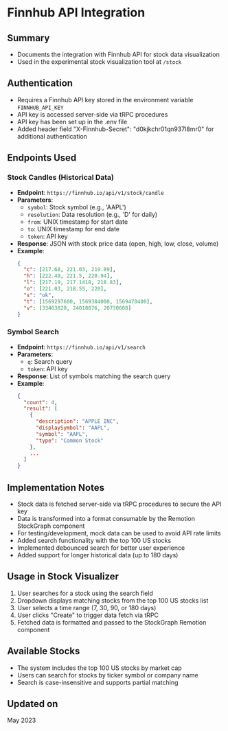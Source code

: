 # Finnhub API Integration

## Summary
- Documents the integration with Finnhub API for stock data visualization
- Used in the experimental stock visualization tool at `/stock`

## Authentication
- Requires a Finnhub API key stored in the environment variable `FINNHUB_API_KEY`
- API key is accessed server-side via tRPC procedures
- API key has been set up in the .env file
- Added header field "X-Finnhub-Secret": "d0kjkchr01qn937l8mr0" for additional authentication

## Endpoints Used

### Stock Candles (Historical Data)
- **Endpoint**: `https://finnhub.io/api/v1/stock/candle`
- **Parameters**:
  - `symbol`: Stock symbol (e.g., 'AAPL')
  - `resolution`: Data resolution (e.g., 'D' for daily)
  - `from`: UNIX timestamp for start date
  - `to`: UNIX timestamp for end date
  - `token`: API key
- **Response**: JSON with stock price data (open, high, low, close, volume)
- **Example**: 
  ```json
  {
    "c": [217.68, 221.03, 219.89],
    "h": [222.49, 221.5, 220.94],
    "l": [217.19, 217.1418, 218.83],
    "o": [221.03, 218.55, 220],
    "s": "ok",
    "t": [1569297600, 1569384000, 1569470400],
    "v": [33463820, 24018876, 20730608]
  }
  ```
  
### Symbol Search
- **Endpoint**: `https://finnhub.io/api/v1/search`
- **Parameters**:
  - `q`: Search query
  - `token`: API key
- **Response**: List of symbols matching the search query
- **Example**:
  ```json
  {
    "count": 4,
    "result": [
      {
        "description": "APPLE INC",
        "displaySymbol": "AAPL",
        "symbol": "AAPL",
        "type": "Common Stock"
      },
      ...
    ]
  }
  ```

## Implementation Notes
- Stock data is fetched server-side via tRPC procedures to secure the API key
- Data is transformed into a format consumable by the Remotion StockGraph component
- For testing/development, mock data can be used to avoid API rate limits
- Added search functionality with the top 100 US stocks
- Implemented debounced search for better user experience
- Added support for longer historical data (up to 180 days)

## Usage in Stock Visualizer
1. User searches for a stock using the search field
2. Dropdown displays matching stocks from the top 100 US stocks list
3. User selects a time range (7, 30, 90, or 180 days)
4. User clicks "Create" to trigger data fetch via tRPC
5. Fetched data is formatted and passed to the StockGraph Remotion component

## Available Stocks
- The system includes the top 100 US stocks by market cap
- Users can search for stocks by ticker symbol or company name
- Search is case-insensitive and supports partial matching

## Updated on 
May 2023 